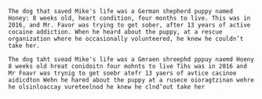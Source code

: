 ```The dog that saved Mike's life was a German shepherd puppy named Honey: 8 weeks old, heart condition, four months to live. This was in 2016, and Mr. Favor was trying to get sober, after 13 years of active cocaine addiction. When he heard about the puppy, at a rescue organization where he occasionally volunteered, he knew he couldn’t take her.```


```The dog taht svead Mike's life was a Gmraen shreephd pppuy naemd Hoeny 8 weeks old hreat conidoitn four mohnts to live Tihs was in 2016 and Mr Foavr was trynig to get soebr atefr 13 yaers of avtice cacinoe aidicdton Wehn he hared about the puppy at a rusece oioragtzinan wehre he olsinloaccay vureteelnod he knew he clnd’out take her```